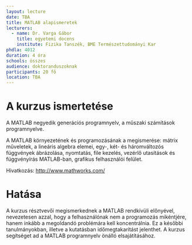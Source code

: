```yaml
---
layout: lecture
date: TBA
title: MATLAB alapismeretek
lecturers:
  - name: Dr. Varga Gábor
    title: egyetemi docens
    institute: Fizika Tanszék, BME Természettudományi Kar
phdla: 4012
duration: 4 óra
schools: összes
audience: doktoranduszoknak
participants: 20 fő
location: TBA
---
```


# A kurzus ismertetése

A MATLAB negyedik generációs programnyelv, a műszaki számítások programnyelve. 

A MATLAB környezetének és programozásának a megismerése: mátrix műveletek, a lineáris algebra elemei, egy-, két- és háromváltozós függvények ábrázolása, nyomtatás, file kezelés, vezérlő utasítások és függvényírás MATLAB-ban, grafikus felhasználói felület.

Hivatkozás: <http://www.mathworks.com/>

# Hatása

A kurzus résztvevői megismerkednek a MATLAB rendkívüli előnyével, nevezetesen azzal, hogy a felhasználónak nem a programozás mikéntjére, hanem inkább a megoldandó problémára kell koncentrálnia. Ez a későbbi tanulmányokban, illetve a kutatásban időmegtakarítást jelenthet. A kurzus segítséget ad a MATLAB programnyelv önálló elsajátításához.
